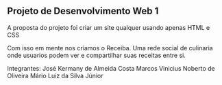 ## Projeto de Desenvolvimento Web 1
A proposta do projeto foi criar um site qualquer usando apenas HTML e CSS

Com isso em mente nos criamos o Receiba. Uma rede social de culinaria onde usuarios podem ver e compartilhar suas receitas entre si.

Integrantes:
José Kermany de Almeida Costa 
Marcos Vinicius Noberto de Oliveira 
Mário Luiz da Silva Júnior 

